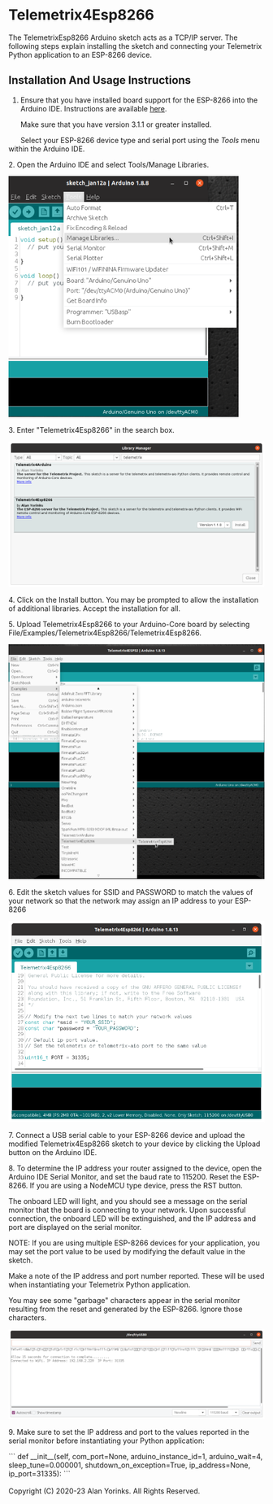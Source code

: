 # Telemetrix4Esp8266
The TelemetrixEsp8266 Arduino sketch acts as a TCP/IP server. The following steps explain
installing the sketch and connecting your Telemetrix Python application to an 
ESP-8266 device.

## Installation And Usage Instructions

1. Ensure that you have installed board support for the ESP-8266 into the
Arduino IDE. Instructions
are available [here](https://github.com/esp8266/Arduino#installing-with-boards-manager).

&nbsp;&nbsp;&nbsp;&nbsp;&nbsp;&nbsp;Make sure that you have version 3.1.1 or greater 
installed.

&nbsp;&nbsp;&nbsp;&nbsp;&nbsp;&nbsp;Select your ESP-8266 device type and serial port using the _Tools_ menu within the 
Arduino IDE.


<p>2. Open the Arduino IDE and select Tools/Manage Libraries.</p>

![](./images/manage_libraries.png)


<p>3. Enter "Telemetrix4Esp8266" in the search box.</p>

![](./images/telemetrix4esp8266.png)

<p>4. Click on the Install button. You may be prompted to allow the installation
of additional libraries. Accept the installation for all.</p>

<p>5. Upload Telemetrix4Esp8266 to your Arduino-Core board by selecting 
File/Examples/Telemetrix4Esp8266/Telemetrix4Esp8266.
</p>

![](./images/install_t4e.png)

<p>6. Edit the sketch values for SSID and PASSWORD to match the values
of your network so that the network may assign an IP address to your ESP-8266</p>

![](./images/esp8266_network.png)


<p>7. Connect a USB serial cable to your ESP-8266 device and upload the modified 
Telemetrix4Esp8266 sketch to your device by clicking the
Upload button on the Arduino IDE.
</p>

<p>8. To determine the IP address your router assigned to the device,
open the Arduino IDE Serial Monitor, and set the baud rate to 115200. 
Reset the ESP-8266. If you are using a NodeMCU type device, press the RST button.

The onboard LED will light, and you should see a message on the serial monitor that the 
board is
connecting to your network. Upon successful connection, the onboard LED will be extinguished,
and the IP address and port are displayed on the serial monitor.</p>

<p>NOTE: If you are using multiple ESP-8266 devices for your application, you may set the port value
to be used by modifying the default value in the sketch. 

Make a note of the IP address and port number reported. These will be used when instantiating your Telemetrix Python
application.


You may see some "garbage" characters appear in the serial
monitor resulting from the reset and generated by the ESP-8266. Ignore those characters.

![](./images/esp_8266_connect.png)

</p>

<p>9. Make sure to set the IP address and port to the values reported in
the serial monitor before instantiating your Python application:</p>
```
 def __init__(self, com_port=None, arduino_instance_id=1,
                 arduino_wait=4, sleep_tune=0.000001,
                 shutdown_on_exception=True,
                 ip_address=None, ip_port=31335):
```


<br>
<br>
Copyright (C) 2020-23 Alan Yorinks. All Rights Reserved.
